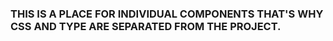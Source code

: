 ### THIS IS A PLACE FOR INDIVIDUAL COMPONENTS THAT'S WHY CSS AND TYPE ARE SEPARATED FROM THE PROJECT.